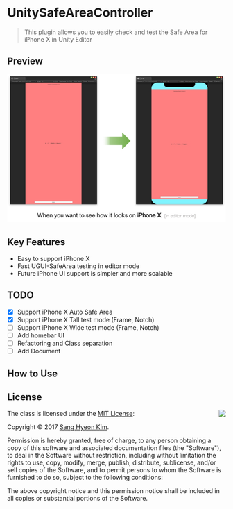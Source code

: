 # UnitySafeAreaController
> This plugin allows you to easily check and test the Safe Area for iPhone X in Unity Editor

## Preview
![fig-0](ReadmeFig/fig-0.jpg)

## Key Features
- Easy to support iPhone X
- Fast UGUI-SafeArea testing in editor mode
- Future iPhone UI support is simpler and more scalable

## TODO
- [X] Support iPhone X Auto Safe Area
- [X] Support iPhone X Tall test mode (Frame, Notch)
- [ ] Support iPhone X Wide test mode (Frame, Notch)
- [ ] Add homebar UI
- [ ] Refactoring and Class separation
- [ ] Add Document

## How to Use

## License

<img align="right" src="http://opensource.org/trademarks/opensource/OSI-Approved-License-100x137.png">

The class is licensed under the [MIT License](http://opensource.org/licenses/MIT):

Copyright &copy; 2017 [Sang Hyeon Kim](http://www.github.com/rlatkdgus500).

Permission is hereby granted, free of charge, to any person obtaining a copy of this software and associated documentation files (the "Software"), to deal in the Software without restriction, including without limitation the rights to use, copy, modify, merge, publish, distribute, sublicense, and/or sell copies of the Software, and to permit persons to whom the Software is furnished to do so, subject to the following conditions:

The above copyright notice and this permission notice shall be included in all copies or substantial portions of the Software.
